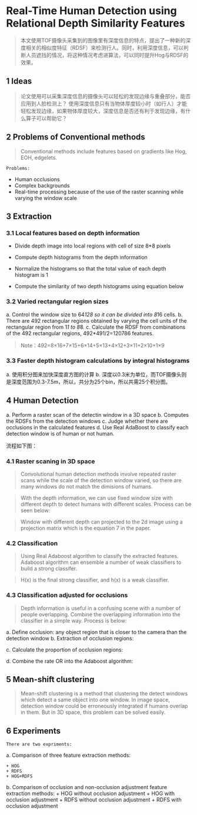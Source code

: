# Real-Time Human Detection using Relational Depth Similarity Features
> 本文使用TOF摄像头采集到的图像里有深度信息的特点，提出了一种新的深度相关的相似度特征（RDSF）来检测行人。同时，利用深度信息，可以判断人员遮挡的情况，将这种情况考虑进算法，可以同时提升Hog与RDSF的效果。
## 1  Ideas> 论文使用可以采集深度信息的摄像头可以轻松的发现边缘与重叠部分，能否应用到人脸检测上？> 使用深度信息只有当物体厚度较小时（如行人）才能轻松发现边缘，如果物体厚度较大，深度信息是否还有利于发现边缘，有什么算子可以帮助它？## 2  Problems of Conventional methods> Conventional methods include features based on gradients like Hog, EOH, edgelets.
	Problems:
+ Human occlusions+ Complex backgrounds+ Real-time processing because of the use of the raster scanning while varying the window scale
## 3  Extraction
### 3.1  Local features based on depth information+ Divide depth image into local regions with cell of size 8*8 pixels+ Compute depth histograms from the depth information+ Normalize the histograms so that the total value of each depth histogram is 1
+ Compute the similarity of two depth histograms using equation below ### 3.2  Varied rectangular region sizesa. Control the window size to 64*128 so it can be divided into 8*16 cells.b. There are 492 rectangular regions obtained by varying the cell units of the rectangular region from 1*1 to 8*8.c. Calculate the RDSF from combinations of the 492 rectangular regions, 492*491/2=120786 features. 
> Note：492=8×16+7×15+6×14+5×13+4×12+3×11+2×10+1×9
### 3.3  Faster depth histogram calculations by integral histogramsa. 使用积分图来加快深度直方图的计算b. 深度以0.3米为单位，而TOF摄像头则是深度范围为0.3-7.5m，所以，共分为25个bin，所以共需25个积分图。## 4  Human Detectiona.	Perform a raster scan of the detectin window in a 3D spaceb.	Computes the RDSFs from the detection windowsc.	Judge whether there are occlusions in the calculated featuresd.	Use Real AdaBoost to classify each detection window is of human or not human.
流程如下图： ### 4.1  Raster scaning in 3D space> Convolutional human detection methods involve repeated raster scans while the scale of the detection window varied, so there are many windows do not match the dimisions of humans.
> With the depth information, we can use fixed window size with different depth to detect humans with different scales. Process can be seen below: > Window with different depth can projected to the 2d image using a projection matrix which is the equation 7 in the paper.
### 4.2  Classification> Using Real Adaboost algorithm to classify the extracted features.Adaboost algorithm can ensemble a number of weak classifiers to build a strong classifer. > H(x) is the final strong classifier, and h(x) is a weak classifier.
### 4.3  Classification adjusted for occlusions> Depth information is useful in a confusing scene with a number of people overlapping. Combine the overlapping information into the classifier in a simple way. Process is below:
a. Define occlusion: any object region that is closer to the camera than the detection windowb. Extraction of occlusion regions: c. Calculate the proportion of occlusion regions: d. Combine the rate OR into the Adaboost algorithm: ## 5  Mean-shift clustering> Mean-shift clustering is a method that clustering the detect windows which detect a same object into one window. In image space, detection window could be erroneously integrated if humans overlap in them. But in 3D space, this problem can be solved easily. ## 6  Experiments	There are two expriments:a.	Comparison of three feature extraction methods:
	+ HOG	+ RDFS	+ HOG+RDFSb.	Comparison of occlusion and non-occlusion adjustment feature extraction methods:	+ HOG without occlusion adjustment	+ HOG with occlusion adjustment	+ RDFS without occlusion adjustment	+ RDFS with occlusion adjustment